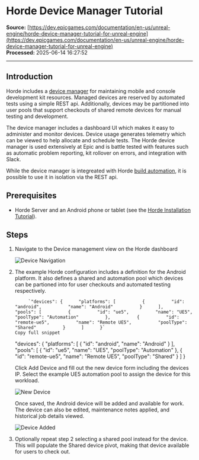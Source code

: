 # Horde Device Manager Tutorial

**Source:** [https://dev.epicgames.com/documentation/en-us/unreal-engine/horde-device-manager-tutorial-for-unreal-engine](https://dev.epicgames.com/documentation/en-us/unreal-engine/horde-device-manager-tutorial-for-unreal-engine)  
**Processed:** 2025-06-14 16:27:52

---

## Introduction

Horde includes a [device manager](/documentation/en-us/unreal-engine/horde-devices-for-unreal-engine) for maintaining mobile and console development kit resources. Managed devices are reserved by automated tests using a simple REST api. Additionally, devices may be partitioned into user pools that support checkouts of shared remote devices for manual testing and development.

The device manager includes a dashboard UI which makes it easy to administer and monitor devices. Device usage generates telemetry which can be viewed to help allocate and schedule tests. The Horde device manager is used extensively at Epic and is battle tested with features such as automatic problem reporting, kit rollover on errors, and integration with Slack.

While the device manager is integreated with Horde [build automation](/documentation/en-us/unreal-engine/horde-build-automation-for-unreal-engine), it is possible to use it in isolation via the REST api.

## Prerequisites

-   Horde Server and an Android phone or tablet (see the [Horde Installation Tutorial](/documentation/en-us/unreal-engine/horde-installation-tutorial-for-unreal-engine)).

## Steps

1.  Navigate to the Device management view on the Horde dashboard
    
    ![Device Navigation](https://d1iv7db44yhgxn.cloudfront.net/documentation/images/ba3d27fe-ebe6-4374-8d68-a1e4a977e26f/tutorial-devicemanager-devices.png)
2.  The example Horde configuration includes a definition for the Android platform. It also defines a shared and automation pool which devices can be partioned into for user checkouts and automated testing respectively.
    
    ```
         `"devices": {      "platforms": [          {          "id": "android",          "name": "Android"          }      ],      "pools": [          {          "id": "ue5",          "name": "UE5",          "poolType": "Automation"          },          {          "id": "remote-ue5",          "name": "Remote UE5",          "poolType": "Shared"          }      ]      }`
    Copy full snippet
    ```
    "devices": { "platforms": \[ { "id": "android", "name": "Android" } \], "pools": \[ { "id": "ue5", "name": "UE5", "poolType": "Automation" }, { "id": "remote-ue5", "name": "Remote UE5", "poolType": "Shared" } \] }
    
    Click Add Device and fill out the new device form including the devices IP. Select the example UE5 automation pool to assign the device for this workload.
    
    ![New Device](https://d1iv7db44yhgxn.cloudfront.net/documentation/images/d72bb8b8-284f-44da-a17f-5597cf9136f4/tutorial-devicemanager-newdevice.png)
    
    Once saved, the Android device will be added and available for work. The device can also be edited, maintenance notes applied, and historical job details viewed.
    
    ![Device Added](https://d1iv7db44yhgxn.cloudfront.net/documentation/images/f82396e3-64c5-4f36-a962-6dfda89ca071/tutorial-devicemanager-deviceadded.png)
3.  Optionally repeat step 2 selecting a shared pool instead for the device. This will populate the Shared device pivot, making that device available for users to check out.